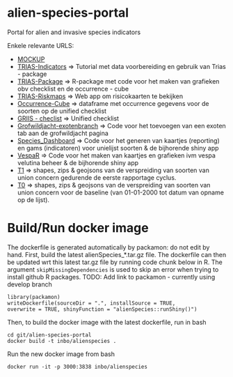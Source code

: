# alien-species-portal
Portal for alien and invasive species indicators

Enkele relevante URLS:
- [MOCKUP](https://docs.google.com/presentation/d/1-ejJsMfjYXXkaR_6YBeylYouPuT0a6vsJAVW4nY9z1U/edit?usp=sharing)
- [TRIAS-Indicators](https://trias-project.github.io/indicators/) => Tutorial met data voorbereiding en gebruik van Trias - package
- [TRIAS-Package](https://github.com/trias-project/trias) => R-package met code voor het maken van grafieken obv checklist en de occurrence - cube
- [TRIAS-Riskmaps](https://trias-project.github.io/risk-maps/) => Web app om risicokaarten te bekijken 
- [Occurrence-Cube](https://raw.githubusercontent.com/trias-project/occ-cube-alien/master/data/processed/be_alientaxa_cube.csv) => dataframe met occurrence gegevens voor de soorten op de unified checklist
- [GRIIS - checlist](https://www.gbif.org/dataset/6d9e952f-948c-4483-9807-575348147c7e) => Unified checklist
- [Grofwildjacht-exotenbranch](https://github.com/inbo/reporting-rshiny-grofwildjacht/tree/exoten) => Code voor het toevoegen van een exoten tab aan de grofwildjacht pagina
- [Species_Dashboard](https://github.com/inbo/IAS_Species_Dashboard) => Code voor het generen van kaartjes (reporting) en gams (indicatoren) voor unielijst soorten & de bijhorende shiny app
- [VespaR](https://github.com/inbo/vespaR) => Code voor het maken van kaartjes en grafieken ivm vespa velutina beheer & de bijhorende shiny app
- [T1](https://zenodo.org/record/3060173#.YaEEmdBKiUm) => shapes, zips & geojsons van de verspreiding van soorten van union concern gedurende de eerste rapportage cyclus.
- [T0](https://zenodo.org/record/3835756#.YaEE4NBKiUm) => shapes, zips & geojsons van de verspreiding van soorten van union concern voor de baseline (van 01-01-2000 tot datum van opname op de lijst).


# Build/Run docker image

The dockerfile is generated automatically by packamon: do not edit by hand.
First, build the latest alienSpecies_*.tar.gz file. 
The dockerfile can then be updated wrt this latest tar.gz file by running code chunk below in R.
The argument `skipMissingDependencies` is used to skip an error when trying to install github R packages.
TODO: Add link to packamon - currently using develop branch

```
library(packamon)
writeDockerfile(sourceDir = ".", installSource = TRUE,
overwrite = TRUE, shinyFunction = "alienSpecies::runShiny()")
```

Then, to build the docker image with the latest dockerfile, run in bash

```
cd git/alien-species-portal
docker build -t inbo/alienspecies .
```

Run the new docker image from bash

```
docker run -it -p 3000:3838 inbo/alienspecies
```
